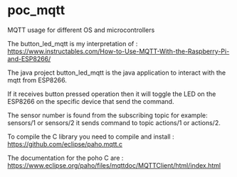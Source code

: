 # poc_mqtt
MQTT usage for different OS and microcontrollers

The button_led_mqtt is my interpretation of : https://www.instructables.com/How-to-Use-MQTT-With-the-Raspberry-Pi-and-ESP8266/

The java project button_led_mqtt is the java application to interact with the mqtt from ESP8266.

If it receives button pressed operation then it will toggle the LED on the ESP8266 on the specific device that send the command.

The sensor number is found from the subscribing topic for example: sensors/1 or sensors/2 it sends command to topic actions/1 or actions/2.

To compile the C library you need to compile and install : https://github.com/eclipse/paho.mqtt.c

The documentation for the poho C are : https://www.eclipse.org/paho/files/mqttdoc/MQTTClient/html/index.html